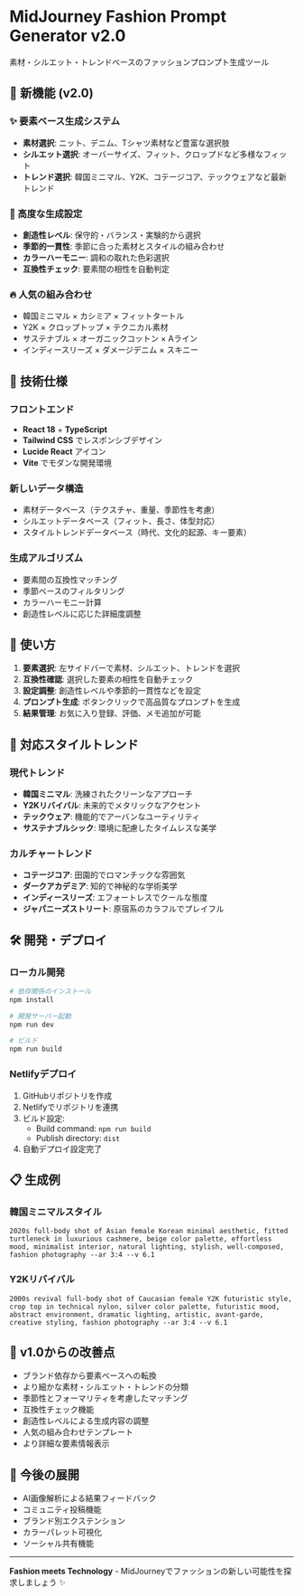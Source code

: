 # MidJourney Fashion Prompt Generator v2.0

素材・シルエット・トレンドベースのファッションプロンプト生成ツール

## 🎯 新機能 (v2.0)

### ✨ 要素ベース生成システム
- **素材選択**: ニット、デニム、Tシャツ素材など豊富な選択肢
- **シルエット選択**: オーバーサイズ、フィット、クロップドなど多様なフィット
- **トレンド選択**: 韓国ミニマル、Y2K、コテージコア、テックウェアなど最新トレンド

### 🎨 高度な生成設定
- **創造性レベル**: 保守的・バランス・実験的から選択
- **季節的一貫性**: 季節に合った素材とスタイルの組み合わせ
- **カラーハーモニー**: 調和の取れた色彩選択
- **互換性チェック**: 要素間の相性を自動判定

### 🔥 人気の組み合わせ
- 韓国ミニマル × カシミア × フィットタートル
- Y2K × クロップトップ × テクニカル素材
- サステナブル × オーガニックコットン × Aライン
- インディースリーズ × ダメージデニム × スキニー

## 🚀 技術仕様

### フロントエンド
- **React 18** + **TypeScript**
- **Tailwind CSS** でレスポンシブデザイン
- **Lucide React** アイコン
- **Vite** でモダンな開発環境

### 新しいデータ構造
- 素材データベース（テクスチャ、重量、季節性を考慮）
- シルエットデータベース（フィット、長さ、体型対応）
- スタイルトレンドデータベース（時代、文化的起源、キー要素）

### 生成アルゴリズム
- 要素間の互換性マッチング
- 季節ベースのフィルタリング
- カラーハーモニー計算
- 創造性レベルに応じた詳細度調整

## 📱 使い方

1. **要素選択**: 左サイドバーで素材、シルエット、トレンドを選択
2. **互換性確認**: 選択した要素の相性を自動チェック
3. **設定調整**: 創造性レベルや季節的一貫性などを設定
4. **プロンプト生成**: ボタンクリックで高品質なプロンプトを生成
5. **結果管理**: お気に入り登録、評価、メモ追加が可能

## 🎨 対応スタイルトレンド

### 現代トレンド
- **韓国ミニマル**: 洗練されたクリーンなアプローチ
- **Y2Kリバイバル**: 未来的でメタリックなアクセント
- **テックウェア**: 機能的でアーバンなユーティリティ
- **サステナブルシック**: 環境に配慮したタイムレスな美学

### カルチャートレンド
- **コテージコア**: 田園的でロマンチックな雰囲気
- **ダークアカデミア**: 知的で神秘的な学術美学
- **インディースリーズ**: エフォートレスでクールな態度
- **ジャパニーズストリート**: 原宿系のカラフルでプレイフル

## 🛠 開発・デプロイ

### ローカル開発
```bash
# 依存関係のインストール
npm install

# 開発サーバー起動
npm run dev

# ビルド
npm run build
```

### Netlifyデプロイ
1. GitHubリポジトリを作成
2. Netlifyでリポジトリを連携
3. ビルド設定:
   - Build command: `npm run build`
   - Publish directory: `dist`
4. 自動デプロイ設定完了

## 📋 生成例

### 韓国ミニマルスタイル
```
2020s full-body shot of Asian female Korean minimal aesthetic, fitted turtleneck in luxurious cashmere, beige color palette, effortless mood, minimalist interior, natural lighting, stylish, well-composed, fashion photography --ar 3:4 --v 6.1
```

### Y2Kリバイバル
```
2000s revival full-body shot of Caucasian female Y2K futuristic style, crop top in technical nylon, silver color palette, futuristic mood, abstract environment, dramatic lighting, artistic, avant-garde, creative styling, fashion photography --ar 3:4 --v 6.1
```

## 🎯 v1.0からの改善点

- ブランド依存から要素ベースへの転換
- より細かな素材・シルエット・トレンドの分類
- 季節性とフォーマリティを考慮したマッチング
- 互換性チェック機能
- 創造性レベルによる生成内容の調整
- 人気の組み合わせテンプレート
- より詳細な要素情報表示

## 🔮 今後の展開

- AI画像解析による結果フィードバック
- コミュニティ投稿機能
- ブランド別エクステンション
- カラーパレット可視化
- ソーシャル共有機能

---

**Fashion meets Technology** - MidJourneyでファッションの新しい可能性を探求しましょう ✨
